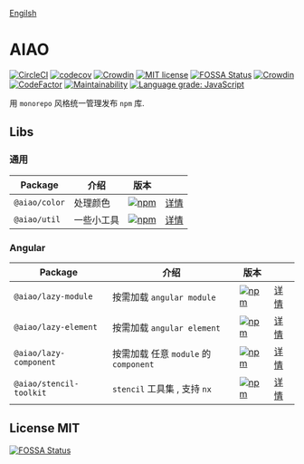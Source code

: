 [Engilsh](./README.en.md)

# AIAO

[![CircleCI](https://circleci.com/gh/aiao-io/aiao/tree/develop.svg?style=svg)](https://circleci.com/gh/aiao-io/aiao/tree/develop)
[![codecov](https://codecov.io/gh/aiao-io/aiao/branch/develop/graph/badge.svg)](https://codecov.io/gh/aiao-io/aiao)
[![Crowdin](https://badges.crowdin.net/aiao-io/localized.svg)](https://crowdin.com/project/aiao-io)
[![MIT license](https://img.shields.io/badge/license-MIT-brightgreen.svg)](https://opensource.org/licenses/MIT)
[![FOSSA Status](https://app.fossa.io/api/projects/git%2Bgithub.com%2Faiao-io%2Faiao.svg?type=shield)](https://app.fossa.io/projects/git%2Bgithub.com%2Faiao-io%2Faiao?ref=badge_shield)
[![Crowdin](https://badges.crowdin.net/aiao-io/localized.svg)](https://crowdin.com/project/aiao-io)
[![CodeFactor](https://www.codefactor.io/repository/github/aiao-io/aiao/badge)](https://www.codefactor.io/repository/github/aiao-io/aiao)
[![Maintainability](https://api.codeclimate.com/v1/badges/13aea8bc656dd6bfb093/maintainability)](https://codeclimate.com/github/aiao-io/aiao/maintainability)
[![Language grade: JavaScript](https://img.shields.io/lgtm/grade/javascript/g/aiao-io/aiao.svg?logo=lgtm&logoWidth=18)](https://lgtm.com/projects/g/aiao-io/aiao/context:javascript)

用 `monorepo` 风格统一管理发布 `npm` 库.

## Libs

### 通用

| Package       | 介绍       | 版本                               |                      |
| ------------- | ---------- | ---------------------------------- | -------------------- |
| `@aiao/color` | 处理颜色   | [![npm][shields-color]][npm-color] | [详情](./libs/color) |
| `@aiao/util`  | 一些小工具 | [![npm][shields-util]][npm-util]   | [详情](./libs/util)  |

### Angular

| Package                 | 介绍                                  | 版本                                                   |                                     |
| ----------------------- | ------------------------------------- | ------------------------------------------------------ | ----------------------------------- |
| `@aiao/lazy-module`     | 按需加载 `angular module`             | [![npm][shields-lazy-module]][npm-lazy-module]         | [详情](./libs/lazy-module)          |
| `@aiao/lazy-element`    | 按需加载 `angular element`            | [![npm][shields-lazy-element]][npm-lazy-element]       | [详情](./libs/lazy-element)         |
| `@aiao/lazy-component`  | 按需加载 任意 `module` 的 `component` | [![npm][shields-lazy-component]][npm-lazy-component]   | [详情](./libs/lazy-component)       |
| `@aiao/stencil-toolkit` | `stencil` 工具集 , 支持 `nx`          | [![npm][shields-stencil-toolkit]][npm-stencil-toolkit] | [详情](./libs/lazy-stencil-toolkit) |

## License MIT

[![FOSSA Status](https://app.fossa.io/api/projects/git%2Bgithub.com%2Faiao-io%2Faiao.svg?type=large)](https://app.fossa.io/projects/git%2Bgithub.com%2Faiao-io%2Faiao?ref=badge_large)

[shields-color]: https://img.shields.io/npm/v/@aiao/color?label=&style=flat-square
[shields-util]: https://img.shields.io/npm/v/@aiao/util?label=&style=flat-square
[shields-lazy-module]: https://img.shields.io/npm/v/@aiao/lazy-module?label=&style=flat-square
[shields-lazy-element]: https://img.shields.io/npm/v/@aiao/lazy-element?label=&style=flat-square
[shields-lazy-component]: https://img.shields.io/npm/v/@aiao/lazy-component?label=&style=flat-square
[shields-stencil-toolkit]: https://img.shields.io/npm/v/@aiao/stencil-toolkit?label=&style=flat-square
[npm-color]: https://www.npmjs.com/@aiao/color
[npm-util]: https://www.npmjs.com/@aiao/util
[npm-lazy-module]: https://www.npmjs.com/@aiao/lazy-module
[npm-lazy-element]: https://www.npmjs.com/@aiao/lazy-element
[npm-lazy-component]: https://www.npmjs.com/@aiao/lazy-component
[npm-stencil-toolkit]: https://www.npmjs.com/@aiao/stencil-toolkit
